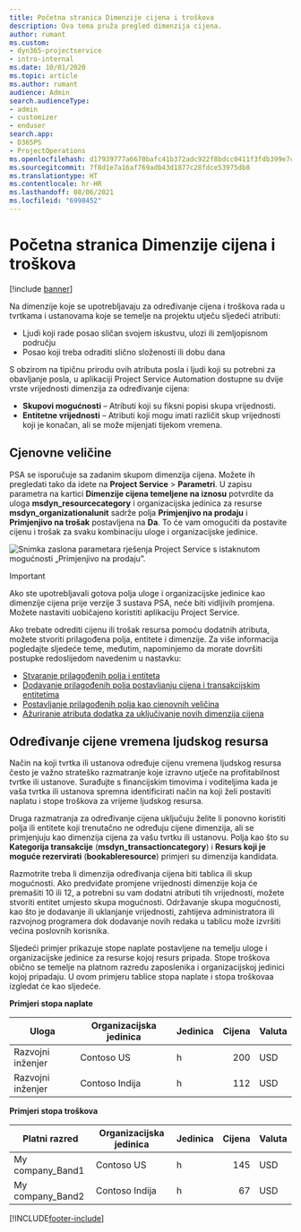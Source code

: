 ```yaml
---
title: Početna stranica Dimenzije cijena i troškova
description: Ova tema pruža pregled dimenzija cijena.
author: rumant
ms.custom:
- dyn365-projectservice
- intro-internal
ms.date: 10/01/2020
ms.topic: article
ms.author: rumant
audience: Admin
search.audienceType:
- admin
- customizer
- enduser
search.app:
- D365PS
- ProjectOperations
ms.openlocfilehash: d17939777a6670bafc41b372adc922f8bdcc0411f3fdb399e7c9ab01eca87dd0
ms.sourcegitcommit: 7f8d1e7a16af769adb43d1877c28fdce53975db8
ms.translationtype: HT
ms.contentlocale: hr-HR
ms.lasthandoff: 08/06/2021
ms.locfileid: "6998452"
---
```

# <a name="pricing-and-costing-dimensions-home-page"></a>Početna stranica Dimenzije cijena i troškova

[!include [banner](../includes/psa-now-project-operations.md)]

Na dimenzije koje se upotrebljavaju za određivanje cijena i troškova rada u tvrtkama i ustanovama koje se temelje na projektu utječu sljedeći atributi:

- Ljudi koji rade posao sličan svojem iskustvu, ulozi ili zemljopisnom području
- Posao koji treba odraditi slično složenosti ili dobu dana

S obzirom na tipičnu prirodu ovih atributa posla i ljudi koji su potrebni za obavljanje posla, u aplikaciji Project Service Automation dostupne su dvije vrste vrijednosti dimenzija za određivanje cijena: 

- **Skupovi mogućnosti** – Atributi koji su fiksni popisi skupa vrijednosti.
- **Entitetne vrijednosti** – Atributi koji mogu imati različit skup vrijednosti koji je konačan, ali se može mijenjati tijekom vremena.

## <a name="pricing-dimensions"></a>Cjenovne veličine

PSA se isporučuje sa zadanim skupom dimenzija cijena. Možete ih pregledati tako da idete na **Project Service** > **Parametri**. U zapisu parametra na kartici **Dimenzije cijena temeljene na iznosu** potvrdite da uloga **msdyn_resourcecategory** i organizacijska jedinica za resurse **msdyn_organizationalunit** sadrže polja **Primjenjivo na prodaju** i **Primjenjivo na trošak** postavljena na **Da**. To će vam omogućiti da postavite cijenu i trošak za svaku kombinaciju uloge i organizacijske jedinice.

![Snimka zaslona parametara rješenja Project Service s istaknutom mogućnosti „Primjenjivo na prodaju”.](media/PS-OOB-parameters.png)

> [!IMPORTANT]
> Ako ste upotrebljavali gotova polja uloge i organizacijske jedinice kao dimenzije cijena prije verzije 3 sustava PSA, neće biti vidljivih promjena. Možete nastaviti uobičajeno koristiti aplikaciju Project Service. 

Ako trebate odrediti cijenu ili trošak resursa pomoću dodatnih atributa, možete stvoriti prilagođena polja, entitete i dimenzije. Za više informacija pogledajte sljedeće teme, međutim, napominjemo da morate dovršiti postupke redoslijedom navedenim u nastavku:

- [Stvaranje prilagođenih polja i entiteta](create-custom-fields-entities.md)
- [Dodavanje prilagođenih polja postavljanju cijena i transakcijskim entitetima](field-references.md)
- [Postavljanje prilagođenih polja kao cjenovnih veličina](set-up-pricing-dimensions.md)
- [Ažuriranje atributa dodatka za uključivanje novih dimenzija cijena](update-plug-in-attributes.md)

## <a name="pricing-human-resource-time"></a>Određivanje cijene vremena ljudskog resursa
Način na koji tvrtka ili ustanova određuje cijenu vremena ljudskog resursa često je važno strateško razmatranje koje izravno utječe na profitabilnost tvrtke ili ustanove. Surađujte s financijskim timovima i voditeljima kada je vaša tvrtka ili ustanova spremna identificirati način na koji želi postaviti naplatu i stope troškova za vrijeme ljudskog resursa.

Druga razmatranja za određivanje cijena uključuju želite li ponovno koristiti polja ili entitete koji trenutačno ne određuju cijene dimenzija, ali se primjenjuju kao dimenzija cijena za vašu tvrtku ili ustanovu. Polja kao što su **Kategorija transakcije** (**msdyn_transactioncategory**) i **Resurs koji je moguće rezervirati** (**bookableresource**) primjeri su dimenzija kandidata. 

Razmotrite treba li dimenzija određivanja cijena biti tablica ili skup mogućnosti. Ako predviđate promjene vrijednosti dimenzije koja će premašiti 10 ili 12, a potrebni su vam dodatni atributi tih vrijednosti, možete stvoriti entitet umjesto skupa mogućnosti. Održavanje skupa mogućnosti, kao što je dodavanje ili uklanjanje vrijednosti, zahtijeva administratora ili razvojnog programera dok dodavanje novih redaka u tablicu može izvršiti većina poslovnih korisnika.

Sljedeći primjer prikazuje stope naplate postavljene na temelju uloge i organizacijske jedinice za resurse kojoj resurs pripada. Stope troškova obično se temelje na platnom razredu zaposlenika i organizacijskoj jedinici kojoj pripadaju. U ovom primjeru tablice stopa naplate i stopa troškovaa izgledat će kao sljedeće.

**Primjeri stopa naplate**

| Uloga        | Organizacijska jedinica    |Jedinica      |Cijena      |Valuta  |
| ------------|-------------|----------|----------:|----------|
| Razvojni inženjer   | Contoso US  |h | 200|USD     |
| Razvojni inženjer   | Contoso Indija |h|   112|USD     |


**Primjeri stopa troškova**

| Platni razred     | Organizacijska jedinica    |Jedinica      |Cijena      |Valuta  |
| ----------------|-------------|----------|----------:|----------|
| My company_Band1 | Contoso US  |h | 145|USD     |
| My company_Band2 | Contoso Indija |h|   67|USD     |


[!INCLUDE[footer-include](../includes/footer-banner.md)]